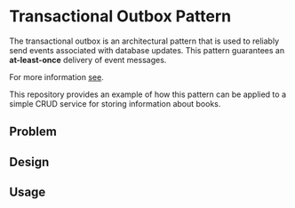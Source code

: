# Transactional Outbox Pattern
The transactional outbox is an architectural pattern that is used to reliably send events associated with database 
updates. This pattern guarantees an **at-least-once** delivery of event messages.

For more information [see](https://microservices.io/patterns/data/transactional-outbox.html).

This repository provides an example of how this pattern can be applied to a simple CRUD service for storing information about books.

## Problem


## Design

## Usage 

